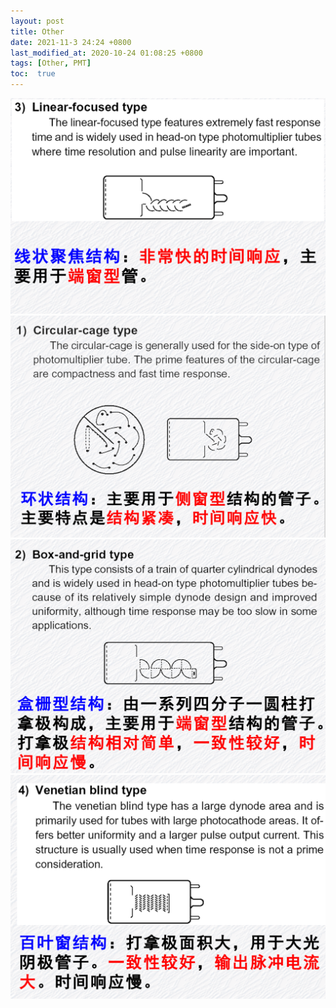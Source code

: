 ```yaml
---
layout: post
title: Other
date: 2021-11-3 24:24 +0800
last_modified_at: 2020-10-24 01:08:25 +0800
tags: [Other, PMT]
toc:  true
---
```

![ ](/_posts/file/2021-11-3/Other/1.png)
![ ](/_posts/file/2021-11-3/Other/2.png)
![ ](/_posts/file/2021-11-3/Other/3.png)
![ ](/_posts/file/2021-11-3/Other/4.png)
